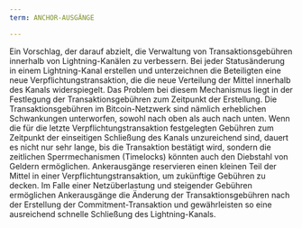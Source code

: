 ```yaml
---
term: ANCHOR-AUSGÄNGE

---
```

Ein Vorschlag, der darauf abzielt, die Verwaltung von Transaktionsgebühren innerhalb von Lightning-Kanälen zu verbessern. Bei jeder Statusänderung in einem Lightning-Kanal erstellen und unterzeichnen die Beteiligten eine neue Verpflichtungstransaktion, die die neue Verteilung der Mittel innerhalb des Kanals widerspiegelt. Das Problem bei diesem Mechanismus liegt in der Festlegung der Transaktionsgebühren zum Zeitpunkt der Erstellung. Die Transaktionsgebühren im Bitcoin-Netzwerk sind nämlich erheblichen Schwankungen unterworfen, sowohl nach oben als auch nach unten. Wenn die für die letzte Verpflichtungstransaktion festgelegten Gebühren zum Zeitpunkt der einseitigen Schließung des Kanals unzureichend sind, dauert es nicht nur sehr lange, bis die Transaktion bestätigt wird, sondern die zeitlichen Sperrmechanismen (Timelocks) könnten auch den Diebstahl von Geldern ermöglichen. Ankerausgänge reservieren einen kleinen Teil der Mittel in einer Verpflichtungstransaktion, um zukünftige Gebühren zu decken. Im Falle einer Netzüberlastung und steigender Gebühren ermöglichen Ankerausgänge die Änderung der Transaktionsgebühren nach der Erstellung der Commitment-Transaktion und gewährleisten so eine ausreichend schnelle Schließung des Lightning-Kanals.
